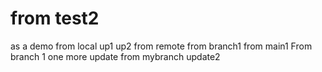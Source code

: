 # from test2
as a demo
from local up1
up2 from remote
from branch1
from main1
From branch 1 one more update
from mybranch update2
